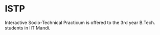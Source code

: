 # ISTP
Interactive Socio-Technical Practicum is offered to the 3rd year B.Tech. students in IIT Mandi.
